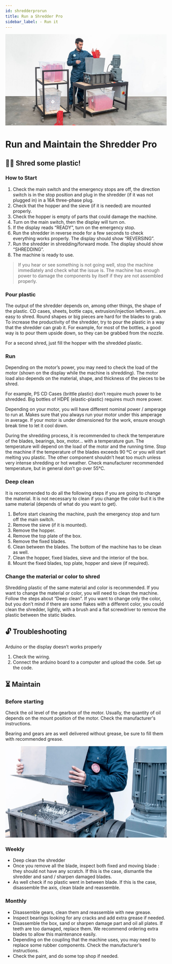 ```yaml
---
id: shredderprorun
title: Run a Shredder Pro
sidebar_label: - Run it
---
```

<style>
:root {
  --highlight: #f29094;
  --hover: #f29094;
}
</style>

![Shredder](assets/build/shredderpro-run1.jpg)

# Run and Maintain the Shredder Pro

## 🏃‍♀️ Shred some plastic!

### How to Start

1. Check the main switch and the emergency stops are off, the direction switch is in the stop position and plug in the shredder (if it was not plugged in) in a 16A three-phase plug.
2. Check that the hopper and the sieve (if it is needed) are mounted properly.
3. Check the hopper is empty of parts that could damage the machine.
4. Turn on the main switch, then the display will turn on.
5. If the display reads “READY”, turn on the emergency stop.
6. Run the shredder in reverse mode for a few seconds to check everything works properly. The display should show “REVERSING”.
7. Run the shredder in shredding/forward mode. The display should show “SHREDDING”.
8. The machine is ready to use.

>If you hear or see something is not going well, stop the machine immediately and check what the issue is. The machine has enough power to damage the components by itself if they are not assembled properly.

### Pour plastic

The output of the shredder depends on, among other things, the shape of the plastic. CD cases, sheets, bottle caps, extrusion/injection leftovers… are easy to shred. Round shapes or big pieces are hard for the blades to grab. To increase the productivity of the shredder, try to pour the plastic in a way that the shredder can grab it. For example, for most of the bottles, a good way is to pour them upside down, so they can be grabbed from the nozzle.

For a second shred, just fill the hopper with the shredded plastic.

### Run

Depending on the motor’s power, you may need to check the load of the motor (shown on the display while the machine is shredding). The motor load also depends on the material, shape, and thickness of the pieces to be shred.

For example, PS CD Cases (brittle plastic) don’t require much power to be shredded. Big bottles of HDPE (elastic-plastic) requires much more power.

Depending on your motor, you will have different nominal power / amperage to run at. Makes sure that you always run your motor under this amperage in average. If your motor is under dimensioned for the work, ensure enough break time to let it cool down.

During the shredding process, it is recommended to check the temperature of the blades, bearings, box, motor… with a temperature gun. The temperature will depend on the load of the motor and the running time. Stop the machine if the temperature of the blades exceeds 90 ºC or you will start melting you plastic. The other component shouldn’t heat too much unless very intense shredding or hot weather. Check manufacturer recommended temperature, but in general don’t go over 55°C.

### Deep clean

It is recommended to do all the following steps if you are going to change the material. It is not necessary to clean if you change the color but it is the same material (depends of what do you want to get).

1. Before start cleaning the machine, push the emergency stop and turn off the main switch.
2. Remove the sieve (if it is mounted).
3. Remove the hopper.
4. Remove the top plate of the box.
5. Remove the fixed blades.
6. Clean between the blades. The bottom of the machine has to be clean as well.
7. Clean the hopper, fixed blades, sieve and the interior of the box.
8. Mount the fixed blades, top plate, hopper and sieve (if required).

### Change the material or color to shred

Shredding plastic of the same material and color is recommended. If you want to change the material or color, you will need to clean the machine. Follow the steps about “Deep clean”.
If you want to change only the color, but you don’t mind if there are some flakes with a different color, you could clean the shredder, lightly, with a brush and a flat screwdriver to remove the plastic between the static blades.

## 🔓 Troubleshooting

Arduino or the display doesn’t works properly

1. Check the wiring.
2. Connect the arduino board to a computer and upload the code. Set up the code.

## ⏳ Maintain

### Before starting

Check the oil level of the gearbox of the motor. Usually, the quantity of oil depends on the mount position of the motor. Check the manufacturer's instructions.

Bearing  and gears are as well delivered without grease, be sure to fill them with recommended grease.

![Shredder](assets/build/shredderpro-maintain.jpg)

### Weekly

- Deep clean the shredder
- Once you remove all the blade, inspect both fixed and moving blade : they should not have any scratch. If this is the case, dismantle the shredder and sand / sharpen damaged blades.
- As well check if no plastic went in between blade. If this is the case, disassemble the axis, clean blade and reassemble.

### Monthly

- Disassemble gears, clean them and reassemble with new grease.
- Inspect bearings looking for any cracks and add extra grease if needed.
- Disassemble the box, sand or sharpen damage part and oil all plates. If teeth are too damaged, replace them. We recommend ordering extra blades to allow this maintenance easily.
- Depending on the coupling that the machine uses, you may need to replace some rubber components. Check the manufacturer’s instructions.
- Check the paint, and do some top shop if needed.
